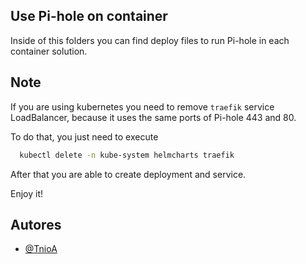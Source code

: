 ## Use Pi-hole on container

Inside of this folders you can find deploy files to run Pi-hole in each container solution.


## Note

If you are using kubernetes you need to remove `traefik` service LoadBalancer, because it uses the same ports of Pi-hole 443 and 80.

To do that, you just need to execute
```bash
  kubectl delete -n kube-system helmcharts traefik
```

After that you are able to create deployment and service.

Enjoy it!


## Autores

- [@TnioA](https://github.com/TnioA)

